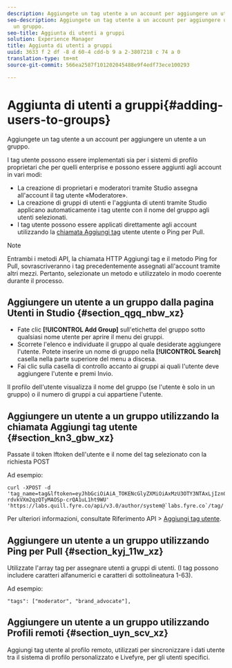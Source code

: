 ```yaml
---
description: Aggiungete un tag utente a un account per aggiungere un utente a un gruppo.
seo-description: Aggiungete un tag utente a un account per aggiungere un utente a
  un gruppo.
seo-title: Aggiunta di utenti a gruppi
solution: Experience Manager
title: Aggiunta di utenti a gruppi
uuid: 3633 f 2 df -8 d 60-4 cdd-b 9 a 2-3807218 c 74 a 0
translation-type: tm+mt
source-git-commit: 566ea2587f101202045488e9f4edf73ece100293

---
```



# Aggiunta di utenti a gruppi{#adding-users-to-groups}

Aggiungete un tag utente a un account per aggiungere un utente a un gruppo.

I tag utente possono essere implementati sia per i sistemi di profilo proprietari che per quelli enterprise e possono essere aggiunti agli account in vari modi:

* La creazione di proprietari e moderatori tramite Studio assegna all'account il tag utente «Moderatore».
* La creazione di gruppi di utenti e l'aggiunta di utenti tramite Studio applicano automaticamente i tag utente con il nome del gruppo agli utenti selezionati.
* I tag utente possono essere applicati direttamente agli account utilizzando la [chiamata Aggiungi tag](https://api.livefyre.com/docs#add-user-tag) utente utente o Ping per Pull.

>[!NOTE]
>
>Entrambi i metodi API, la chiamata HTTP Aggiungi tag e il metodo Ping for Pull, sovrascriveranno i tag precedentemente assegnati all'account tramite altri mezzi. Pertanto, selezionate un metodo e utilizzatelo in modo coerente durante il processo.

## Aggiungere un utente a un gruppo dalla pagina Utenti in Studio {#section_qgq_nbw_xz}

* Fate clic **[!UICONTROL Add Group]** sull'etichetta del gruppo sotto qualsiasi nome utente per aprire il menu dei gruppi.
* Scorrete l'elenco e individuate il gruppo al quale desiderate aggiungere l'utente. Potete inserire un nome di gruppo nella **[!UICONTROL Search]** casella nella parte superiore del menu a discesa.
* Fai clic sulla casella di controllo accanto ai gruppi ai quali l'utente deve aggiungere l'utente e premi Invio.

Il profilo dell'utente visualizza il nome del gruppo (se l'utente è solo in un gruppo) o il numero di gruppi a cui appartiene l'utente.

## Aggiungere un utente a un gruppo utilizzando la chiamata Aggiungi tag utente {#section_kn3_gbw_xz}

Passate il token lftoken dell'utente e il nome del tag selezionato con la richiesta POST

Ad esempio:

```
curl -XPOST -d 'tag_name=tag&lftoken=eyJhbGciOiAiA_TOKENcGlyZXMiOiAxMzU3OTY3NTAxLjIzn0.KoyXUVCavt-rdvkVXm2qzQTyMAOSp-crQA1uL1ht9WU' 'https://labs.quill.fyre.co/api/v3.0/author/system@`labs.fyre.co`/tag/'
```


Per ulteriori informazioni, consultate Riferimento API > [Aggiungi tag utente](https://api.livefyre.com/docs/apis/by-category/user-management#operation=urn:livefyre:apis:quill:operations:api:v3.0:author:tags:method=post).

## Aggiungere un utente a un gruppo utilizzando Ping per Pull {#section_kyj_11w_xz}

Utilizzate l'array tag per assegnare utenti a gruppi di utenti. (I tag possono includere caratteri alfanumerici e caratteri di sottolineatura 1-63).

Ad esempio:

```
"tags": ["moderator", "brand_advocate"],
```

## Aggiungere un utente a un gruppo utilizzando Profili remoti {#section_uyn_scv_xz}

Aggiungi tag utente al profilo remoto, utilizzati per sincronizzare i dati utente tra il sistema di profilo personalizzato e Livefyre, per gli utenti specifici.

